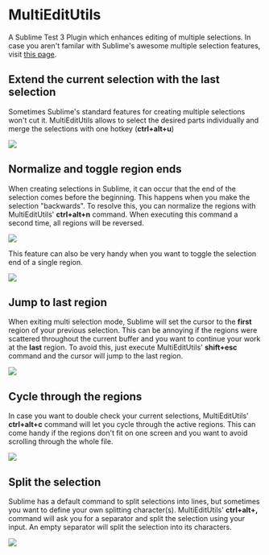 MultiEditUtils
==============

A Sublime Test 3 Plugin which enhances editing of multiple selections. In case you aren't familar with Sublime's awesome multiple selection features, visit [this page](https://www.sublimetext.com/docs/2/multiple_selection_with_the_keyboard.html).


## Extend the current selection with the last selection

Sometimes Sublime's standard features for creating multiple selections won't cut it. MultiEditUtils allows to select the desired parts individually and merge the selections with one hotkey (**ctrl+alt+u**)

![](http://philippotto.github.io/Sublime-MultiEditUtils/screens/01%20expand%20with%20last%20region.gif)


## Normalize and toggle region ends

When creating selections in Sublime, it can occur that the end of the selection comes before the beginning. This happens when you make the selection "backwards". To resolve this, you can normalize the regions with MultiEditUtils' **ctrl+alt+n** command. When executing this command a second time, all regions will be reversed.

![](http://philippotto.github.io/Sublime-MultiEditUtils/screens/02a%20normalize%20region%20ends.gif)

This feature can also be very handy when you want to toggle the selection end of a single region.

![](http://philippotto.github.io/Sublime-MultiEditUtils/screens/02b%20toggle%20selection%20end.gif)


## Jump to last region

When exiting multi selection mode, Sublime will set the cursor to the **first** region of your previous selection. This can be annoying if the regions were scattered throughout the current buffer and you want to continue your work at the **last** region. To avoid this, just execute MultiEditUtils' **shift+esc** command and the cursor will jump to the last region.

![](http://philippotto.github.io/Sublime-MultiEditUtils/screens/03%20jump%20to%20last%20region.gif)


## Cycle through the regions

In case you want to double check your current selections, MultiEditUtils' **ctrl+alt+c** command will let you cycle through the active regions. This can come handy if the regions don't fit on one screen and you want to avoid scrolling through the whole file.

![](http://philippotto.github.io/Sublime-MultiEditUtils/screens/04%20cycle%20through%20regions.gif)


## Split the selection

Sublime has a default command to split selections into lines, but sometimes you want to define your own splitting character(s). MultiEditUtils' **ctrl+alt+,** command will ask you for a separator and split the selection using your input. An empty separator will split the selection into its characters.

![](http://philippotto.github.io/Sublime-MultiEditUtils/screens/05%20split%20selection.gif)
